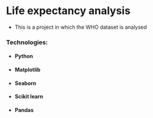 # Life expectancy analysis

- This is a project in which the WHO dataset is analysed

### Technologies:

- #### Python
- #### Matplotlib
- #### Seaborn
- #### Scikit learn
- #### Pandas
